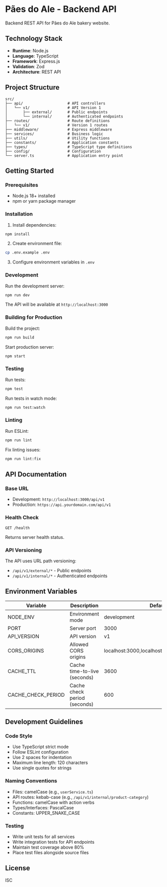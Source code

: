 # Pães do Ale - Backend API

Backend REST API for Pães do Ale bakery website.

## Technology Stack

- **Runtime**: Node.js
- **Language**: TypeScript
- **Framework**: Express.js
- **Validation**: Zod
- **Architecture**: REST API

## Project Structure

```
src/
├── api/                    # API controllers
│   └── v1/                 # API Version 1
│       ├── external/       # Public endpoints
│       └── internal/       # Authenticated endpoints
├── routes/                 # Route definitions
│   └── v1/                 # Version 1 routes
├── middleware/             # Express middleware
├── services/               # Business logic
├── utils/                  # Utility functions
├── constants/              # Application constants
├── types/                  # TypeScript type definitions
├── config/                 # Configuration
└── server.ts               # Application entry point
```

## Getting Started

### Prerequisites

- Node.js 18+ installed
- npm or yarn package manager

### Installation

1. Install dependencies:
```bash
npm install
```

2. Create environment file:
```bash
cp .env.example .env
```

3. Configure environment variables in `.env`

### Development

Run the development server:
```bash
npm run dev
```

The API will be available at `http://localhost:3000`

### Building for Production

Build the project:
```bash
npm run build
```

Start production server:
```bash
npm start
```

### Testing

Run tests:
```bash
npm test
```

Run tests in watch mode:
```bash
npm run test:watch
```

### Linting

Run ESLint:
```bash
npm run lint
```

Fix linting issues:
```bash
npm run lint:fix
```

## API Documentation

### Base URL

- Development: `http://localhost:3000/api/v1`
- Production: `https://api.yourdomain.com/api/v1`

### Health Check

```
GET /health
```

Returns server health status.

### API Versioning

The API uses URL path versioning:
- `/api/v1/external/*` - Public endpoints
- `/api/v1/internal/*` - Authenticated endpoints

## Environment Variables

| Variable | Description | Default |
|----------|-------------|----------|
| NODE_ENV | Environment mode | development |
| PORT | Server port | 3000 |
| API_VERSION | API version | v1 |
| CORS_ORIGINS | Allowed CORS origins | localhost:3000,localhost:3001,localhost:5173 |
| CACHE_TTL | Cache time-to-live (seconds) | 3600 |
| CACHE_CHECK_PERIOD | Cache check period (seconds) | 600 |

## Development Guidelines

### Code Style

- Use TypeScript strict mode
- Follow ESLint configuration
- Use 2 spaces for indentation
- Maximum line length: 120 characters
- Use single quotes for strings

### Naming Conventions

- Files: camelCase (e.g., `userService.ts`)
- API routes: kebab-case (e.g., `/api/v1/internal/product-category`)
- Functions: camelCase with action verbs
- Types/Interfaces: PascalCase
- Constants: UPPER_SNAKE_CASE

### Testing

- Write unit tests for all services
- Write integration tests for API endpoints
- Maintain test coverage above 80%
- Place test files alongside source files

## License

ISC